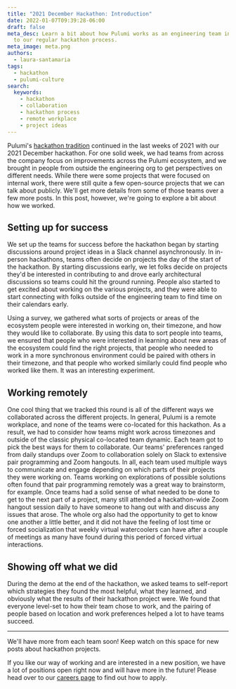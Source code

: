 ```yaml
---
title: "2021 December Hackathon: Introduction"
date: 2022-01-07T09:39:28-06:00
draft: false
meta_desc: Learn a bit about how Pulumi works as an engineering team in this introduction
  to our regular hackathon process.
meta_image: meta.png
authors:
  - laura-santamaria
tags:
  - hackathon
  - pulumi-culture
search:
  keywords:
    - hackathon
    - collaboration
    - hackathon process
    - remote workplace
    - project ideas
---
```


Pulumi's [hackathon tradition](/blog/multi-lang-hackathon/) continued in the last weeks of 2021 with our 2021 December hackathon. For one solid week, we had teams from across the company focus on improvements across the Pulumi ecosystem, and we brought in people from outside the engineering org to get perspectives on different needs. While there were some projects that were focused on internal work, there were still quite a few open-source projects that we can talk about publicly. We'll get more details from some of those teams over a few more posts. In this post, however, we're going to explore a bit about how we worked.

## Setting up for success

We set up the teams for success before the hackathon began by starting discussions around project ideas in a Slack channel asynchronously. In in-person hackathons, teams often decide on projects the day of the start of the hackathon. By starting discussions early, we let folks decide on projects they'd be interested in contributing to and drove early architectural discussions so teams could hit the ground running. People also started to get excited about working on the various projects, and they were able to start connecting with folks outside of the engineering team to find time on their calendars early.

Using a survey, we gathered what sorts of projects or areas of the ecosystem people were interested in working on, their timezone, and how they would like to collaborate. By using this data to sort people into teams, we ensured that people who were interested in learning about new areas of the ecosystem could find the right projects, that people who needed to work in a more synchronous environment could be paired with others in their timezone, and that people who worked similarly could find people who worked like them. It was an interesting experiment.

## Working remotely

One cool thing that we tracked this round is all of the different ways we collaborated across the different projects. In general, Pulumi is a remote workplace, and none of the teams were co-located for this hackathon. As a result, we had to consider how teams might work across timezones and outside of the classic physical co-located team dynamic. Each team got to pick the best ways for them to collaborate. Our teams' preferences ranged from daily standups over Zoom to collaboration solely on Slack to extensive pair programming and Zoom hangouts. In all, each team used multiple ways to communicate and engage depending on which parts of their projects they were working on. Teams working on explorations of possible solutions often found that pair programming remotely was a great way to brainstorm, for example. Once teams had a solid sense of what needed to be done to get to the next part of a project, many still attended a hackathon-wide Zoom hangout session daily to have someone to hang out with and discuss any issues that arose. The whole org also had the opportunity to get to know one another a little better, and it did not have the feeling of lost time or forced socialization that weekly virtual watercoolers can have after a couple of meetings as many have found during this period of forced virtual interactions.

## Showing off what we did

During the demo at the end of the hackathon, we asked teams to self-report which strategies they found the most helpful, what they learned, and obviously what the results of their hackathon project were. We found that everyone level-set to how their team chose to work, and the pairing of people based on location and work preferences helped a lot to have teams succeed.

---
We'll have more from each team soon! Keep watch on this space for new posts about hackathon projects.

If you like our way of working and are interested in a new position, we have a lot of positions open right now and will have more in the future! Please head over to our [careers page](/careers/) to find out how to apply.
